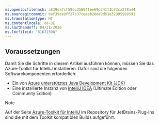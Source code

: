 ```yaml
---
ms.openlocfilehash: a839da7cf596c356541ee69d341f1b73ca278a44
ms.sourcegitcommit: 0af39ee9ff27c37ceeeb28ea9d51e32995989591
ms.translationtype: HT
ms.contentlocale: de-DE
ms.lasthandoff: 04/21/2020
ms.locfileid: "81672306"
---
```

## <a name="prerequisites"></a>Voraussetzungen

Damit Sie die Schritte in diesem Artikel ausführen können, müssen Sie das Azure-Toolkit für IntelliJ installieren. Dafür sind die folgenden Softwarekomponenten erforderlich:

* Ein von [Azure unterstütztes Java Development Kit (JDK)](https://aka.ms/azure-jdks)
* Eine installierte Instanz von [IntelliJ IDEA](https://www.jetbrains.com/idea/download/) (Ultimate Edition oder Community Edition)

> [!NOTE]
> Auf der Seite [Azure-Toolkit für IntelliJ](https://plugins.jetbrains.com/plugin/8053) im Repository für JetBrains-Plug-Ins sind die mit dem Toolkit kompatiblen Builds aufgeführt.

<!--
> [!IMPORTANT]
> 
> If you are using the Azure Toolkit for IntelliJ on Windows, the toolkit requires installing the Azure SDK 2.9.6 or later in order to use the Azure emulator. You have two options for installing the Azure SDK:
> 
> * You can download and install the Azure SDK by using the [Web Platform Installer (WebPI)](https://go.microsoft.com/fwlink/?LinkID=252838).
> * If you do not have the Azure SDK installed when you create your first Azure deployment project, you will be prompted to automatically download install the requisite version of the Azure SDK.
> 
> Note that the Azure SDK is only required on Windows.
> 
-->
